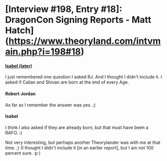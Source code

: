# [Interview #198, Entry #18]: DragonCon Signing Reports - Matt Hatch](https://www.theoryland.com/intvmain.php?i=198#18)

#### [Isabel (later)](http://theoryland.yuku.com/topic/9911/hehe-a-not-so-very-interesting-question-asked#.UB3OG0SXPA8)

I just remembered one question I asked RJ. And I thought I didn't include it. I asked if Calian and Shivan are born at the end of every Age.

#### Robert Jordan

As far as I remember the answer was yes. ;)

#### Isabel

I think I also asked if they are already born, but that must have been a RAFO. :)

Not very interesting, but perhaps another Theorylander was with me at that time. ;) (I thought I didn't include it [in an earlier report], but I am not 100 percent sure. :p )

